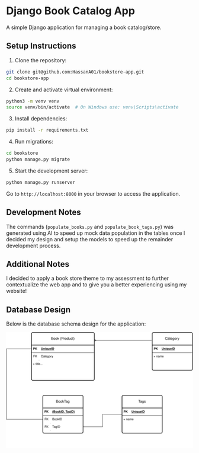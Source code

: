 # Django Book Catalog App

A simple Django application for managing a book catalog/store.

## Setup Instructions

1. Clone the repository:

```bash
git clone git@github.com:HassanA01/bookstore-app.git
cd bookstore-app
```

2. Create and activate virtual environment:

```bash
python3 -m venv venv
source venv/bin/activate  # On Windows use: venv\Scripts\activate
```

3. Install dependencies:

```bash
pip install -r requirements.txt
```

4. Run migrations:

```bash
cd bookstore
python manage.py migrate
```

5. Start the development server:

```bash
python manage.py runserver
```

Go to `http://localhost:8000` in your browser to access the application.

## Development Notes

The commands (`populate_books.py` and `populate_book_tags.py`) was generated using AI to speed up mock data population in the tables once I decided my design and setup the models to speed up the remainder development process.

## Additional Notes

I decided to apply a book store theme to my assessment to further contextualize the web app and to give you a better experiencing using my website!

## Database Design

Below is the database schema design for the application:

![Database Design](database_design.svg)
